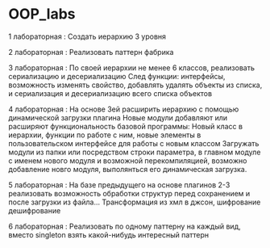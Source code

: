 # OOP_labs

1 лабораторная : Создать иерархию 3 уровня

2 лабораторная : Реализовать паттерн фабрика

3 лабораторная : По своей иерархии не менее 6 классов, реализовать сериализацию и десериализацию
След функции: интерфейсы,  возможность изменять свойство, добавлять удалять объекты из списка, и 
сериализация и десериализацию всего списка объектов

4 лабораторная : На основе 3ей расширить иерархию с помощью динамической загрузки плагина
Новые модули добавляют или расширяют функциональность базовой программы: Новый класс в иерархии, 
функции по работе с ним, новые элементы в пользовательском интерфейсе для работы с новым классом
Загружать модули из папки или посредством строки параметра, в главном модуле с именем нового 
модуля и возможной перекомпиляцией, возможно добавление новго модуля, выполянться его 
динамическая загрузка.

5 лабораторная : На базе предыдущего на основе плагинов 2-3 реализовать возможность обработки 
структур перед сохранением и после загрузки из файла... Трансформация из хмл в джсон, 
шифрование дешифрование

6 лабораторная : Реализовать по одному паттерну на каждый вид, вместо singleton взять 
какой-нибудь интересный паттерн
